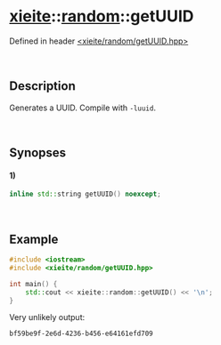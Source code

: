 # [xieite](../xieite.md)\:\:[random](../random.md)\:\:getUUID
Defined in header [<xieite/random/getUUID.hpp>](../../include/xieite/random/getUUID.hpp)

&nbsp;

## Description
Generates a UUID. Compile with `-luuid`.

&nbsp;

## Synopses
#### 1)
```cpp
inline std::string getUUID() noexcept;
```

&nbsp;

## Example
```cpp
#include <iostream>
#include <xieite/random/getUUID.hpp>

int main() {
    std::cout << xieite::random::getUUID() << '\n';
}
```
Very unlikely output:
```
bf59be9f-2e6d-4236-b456-e64161efd709
```

